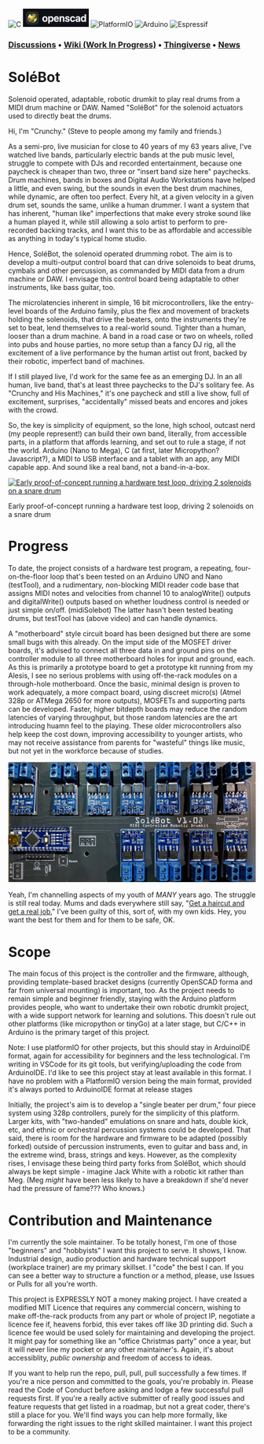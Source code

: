 ![C](https://img.shields.io/badge/c-%2300599C.svg?style=for-the-badge&logo=c&logoColor=white) ![[OpenSCAD](https://openscad.org)](https://github.com/crunchysteve/Solebot/blob/main/images/openscad.png?raw=true) ![PlatformIO](https://img.shields.io/badge/PlatformIO-%23222.svg?style=for-the-badge&logo=platformio&logoColor=%23f5822a) ![Arduino](https://img.shields.io/badge/-Arduino-00979D?style=for-the-badge&logo=Arduino&logoColor=white) ![Espressif](https://img.shields.io/badge/espressif-E7352C.svg?style=for-the-badge&logo=espressif&logoColor=white)

### [Discussions](https://github.com/crunchysteve/SoleBot/discussions) • [Wiki (Work In Progress)](https://github.com/crunchysteve/SoleBot/wiki) • [Thingiverse](https://www.thingiverse.com/thing:6771931) • [News](https://github.com/crunchysteve/SoleBot/discussions/categories/news)

# SoléBot

Solenoid operated, adaptable, robotic drumkit to play real drums from a MIDI drum machine or DAW. Named "SoléBot" for the solenoid actuators used to directly beat the drums.

Hi, I'm "Crunchy." (Steve to people among my family and friends.)

As a semi-pro, live musician for close to 40 years of my 63 years alive, I've watched live bands, particularly electric bands at the pub music level, struggle to compete with DJs and recorded entertainment, because one paycheck is cheaper than two, three or "insert band size here" paychecks. Drum machines, bands in boxes and Digital Audio Workstations have helped a little, and even swing, but the sounds in even the best drum machines, while dynamic, are often too perfect. Every hit, at a given velocity in a given drum set, sounds the same, unlike a human drummer. I want a system that has inherent, "human like" imperfections that make every stroke sound like a human played it, while still allowing a solo artist to perform to pre-recorded backing tracks, and I want this to be as affordable and accessible as anything in today's typical home studio.

Hence, SoléBot, the solenoid operated drumming robot. The aim is to develop a multi-output control board that can drive solenoids to beat drums, cymbals and other percussion, as commanded by MIDI data from a drum machine or DAW. I envisage this control board being adaptable to other instruments, like bass guitar, too.

The microlatencies inherent in simple, 16 bit microcontrollers, like the entry-level boards of the Arduino family, plus the flex and movement of brackets holding the solenoids, that drive the beaters, onto the instruments they're set to beat, lend themselves to a real-world sound. Tighter than a human, looser than a drum machine. A band in a road case or two on wheels, rolled into pubs and house parties, no more setup than a fancy DJ rig, all the excitement of a live performance by the human artist out front, backed by their robotic, imperfect band of machines.

If I still played live, I'd work for the same fee as an emerging DJ. In an all human, live band, that's at least three paychecks to the DJ's solitary fee. As "Crunchy and His Machines," it's one paycheck and still a live show, full of excitement, surprises, "accidentally" missed beats and encores and jokes with the crowd.

So, the key is simplicity of equipment, so the lone, high school, outcast nerd (my people represent!) can build their own band, literally, from accessible parts, in a platform that affords learning, and set out to rule a stage, if not the world. Arduino (Nano to Mega), C (at first, later Micropython? Javascript?), a MIDI to USB interface and a tablet with an app, any MIDI capable app. And sound like a real band, not a band-in-a-box.

[![Early proof-of-concept running a hardware test loop, driving 2 solenoids on a snare drum](https://img.youtube.com/vi/GSSUouHyVOM/0.jpg)](https://youtu.be/GSSUouHyVOM)

Early proof-of-concept running a hardware test loop, driving 2 solenoids on a snare drum

# Progress

To date, the project consists of a hardware test program, a repeating, four-on-the-floor loop that's been tested on an Arduino UNO and Nano (testTool), and a rudimentary, non-blocking MIDI reader code base that assigns MIDI notes and velocities from channel 10 to analogWrite() outputs and digitalWrite() outputs based on whether loudness control is needed or just simple on/off. (midiSolebot) The latter hasn't been tested beating drums, but testTool has (above video) and can handle dynamics.

A "motherboard" style circuit board has been designed but there are some small bugs with this already. On the imput side of the MOSFET driver boards, it's advised to connect all three data in and ground pins on the controller module to all three motherboard holes for input and ground, each. As this is primarily a prototype board to get a prototype kit running from my Alesis, I see no serious problems with using off-the-rack modules on a through-hole motherboard. Once the basic, minimal design is proven to work adequately, a more compact board, using discreet micro(s) (Atmel 328p or ATMega 2650 for more outputs), MOSFETs and supporting parts can be developed. Faster, higher bitdepth boards may reduce the random latencies of varying throughput, but those random latencies are the art introducing huamn feel to the playing. These older microcontrollers also help keep the cost down, improving accessibility to younger artists, who may not receive assistance from parents for "wasteful" things like music, but not yet in the workforce because of studies.

![builtup motherboard for early prototype](https://github.com/crunchysteve/SoleBot/blob/main/images/MarkMothersboard.jpg)

Yeah, I'm channelling aspects of my youth of *MANY* years ago. The struggle is still real today. Mums and dads everywhere still say, "[Get a haircut and get a real job.](https://www.youtube.com/watch?v=3w7CrxLj36I)" I've been guilty of this, sort of, with my own kids. Hey, you want the best for them and for them to be safe, OK.

# Scope

The main focus of this project is the controller and the firmware, although, providing template-based bracket designs (currently OpenSCAD forma and far from universal mounting) is important, too. As the project needs to remain simple and beginner friendly, staying with the Arduino platform provides people, who want to undertake their own robotic drumkit project, with a wide support network for learning and solutions. This doesn't rule out other platforms (like micropython or tinyGo) at a later stage, but C/C++ in Arduino is the primary target of this project.

Note: I use platformIO for other projects, but this should stay in ArduinoIDE format, again for accessibility for beginners and the less technological. I'm writing in VSCode for its git tools, but verifying/uploading the code from ArduinoIDE. I'd like to see this project stay at least available in this format. I have no problem with a PlatformIO version being the main format, provided it's always ported to ArduinoIDE format at release stages

Initially, the project's aim is to develop a "single beater per drum," four piece system using 328p controllers, purely for the simplicity of this platform. Larger kits, with "two-handed" emulations on snare and hats, double kick, etc, and ethnic or orchestral percussion systems could be developed. That said, there is room for the hardware and firmware to be adapted (possibly forked) outside of percussion instruments, even to guitar and bass and, in the extreme wind, brass, strings and keys. However, as the complexity rises, I envisage these being third party forks from SoléBot, which should always be kept simple - imagine Jack White with a robotic kit rather than Meg. (Meg *might* have been less likely to have a breakdown if she'd never had the pressure of fame??? Who knows.)

# Contribution and Maintenance

I'm currently the sole maintainer. To be totally honest, I'm one of those "beginners" and "hobbyists" I want this project to serve. It shows, I know. Industrial design, audio production and hardware technical support (workplace trainer) are my primary skillset. I "code" the best I can. If you can see a better way to structure a function or a method, please, use Issues or Pulls for all you're worth.

This project is EXPRESSLY NOT a money making project. I have created a modified MIT Licence that requires any commercial concern, wishing to make off-the-rack products from any part or whole of project IP, negotiate a licence fee if, heavens forbid, this ever takes off like 3D printing did. Such a licence fee would be used solely for maintaining and developing the project. It might pay for something like an "office Christmas party" once a year, but it will never line my pocket or any other maintainer's. Again, it's about accessiblity, *public ownership* and freedom of access to ideas.

If you want to help run the repo, pull, pull, pull successfully a few times. If you're a nice person and committed to the goals, you're probably in. Please read the Code of Conduct before asking and lodge a few successful pull requests first. If you're a really active submitter of really good issues and feature requests that get listed in a roadmap, but not a great coder, there's still a place for you. We'll find ways you can help more formally, like forwarding the right issues to the right skilled maintainer. I want this project to be a community.